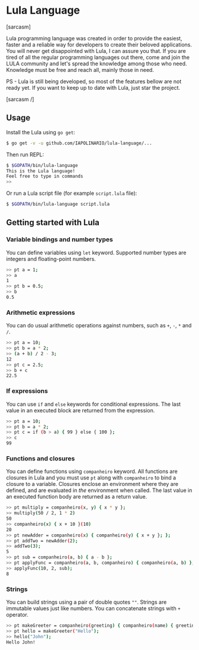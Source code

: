 # Lula Language

[sarcasm]

Lula programming language was created in order to provide the easiest, faster and a reliable way for developers to create their beloved applications. You will never get disappointed with Lula, I can assure you that. 
If you are tired of all the regular programming languages out there, come and join the LULA community and let's spread the knowledge among those who need. Knowledge must be free and reach all, mainly those in need. 
  
PS - Lula is still being developed, so most of the features bellow are not ready yet. If you want to keep up to date with Lula, just star the project. 

[sarcasm /]

## Usage

Install the Lula using `go get`:

```sh
$ go get -v -u github.com/IAPOLINARIO/lula-language/...
```

Then run REPL:

```sh
$ $GOPATH/bin/lula-language
This is the Lula language!
Feel free to type in commands
>> 
```

Or run a Lula script file (for example `script.lula` file):

```sh
$ $GOPATH/bin/lula-language script.lula
```

## Getting started with Lula

### Variable bindings and number types

You can define variables using `let` keyword. Supported number types are integers and floating-point numbers.

```sh
>> pt a = 1;
>> a
1
>> pt b = 0.5;
>> b
0.5
```

### Arithmetic expressions

You can do usual arithmetic operations against numbers, such as `+`, `-`, `*` and `/`. 

```sh
>> pt a = 10;
>> pt b = a * 2;
>> (a + b) / 2 - 3;
12
>> pt c = 2.5;
>> b + c
22.5
```

### If expressions

You can use `if` and `else` keywords for conditional expressions. The last value in an executed block are returned from the expression.

```sh
>> pt a = 10;
>> pt b = a * 2;
>> pt c = if (b > a) { 99 } else { 100 };
>> c
99
```

### Functions and closures

You can define functions using `companheiro` keyword. All functions are closures in Lula and you must use `pt` along with `companheiro` to bind a closure to a variable. Closures enclose an environment where they are defined, and are evaluated in *the* environment when called. The last value in an executed function body are returned as a return value.

```sh
>> pt multiply = companheiro(x, y) { x * y };
>> multiply(50 / 2, 1 * 2)
50
>> companheiro(x) { x + 10 }(10)
20
>> pt newAdder = companheiro(x) { companheiro(y) { x + y }; };
>> pt addTwo = newAdder(2);
>> addTwo(3);
5
>> pt sub = companheiro(a, b) { a - b };
>> pt applyFunc = companheiro(a, b, companheiro) { companheiro(a, b) };
>> applyFunc(10, 2, sub);
8
```

### Strings

You can build strings using a pair of double quotes `""`. Strings are immutable values just like numbers. You can concatenate strings with `+` operator.

```sh
>> pt makeGreeter = companheiro(greeting) { companheiro(name) { greeting + " " + name + "!" } };
>> pt hello = makeGreeter("Hello");
>> hello("John");
Hello John!
```
